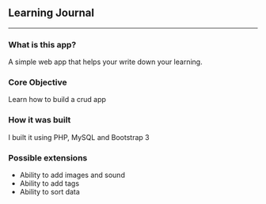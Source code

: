 ## Learning Journal
***

### What is this app?

A simple web app that helps your write down your learning.  

### Core Objective

Learn how to build a crud app

### How it was built

I built it using PHP, MySQL and Bootstrap 3

### Possible extensions
- Ability to add images and sound
- Ability to add tags
- Ability to sort data